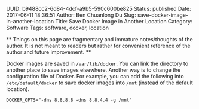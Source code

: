 UUID: b9488cc2-6d84-4dcf-a9b5-590c600be825
Status: published
Date: 2017-06-11 18:36:51
Author: Ben Chuanlong Du
Slug: save-docker-image-in-another-location
Title: Save Docker Image in Another Location
Category: Software
Tags: software, docker, location

**
Things on this page are
fragmentary and immature notes/thoughts of the author.
It is not meant to readers
but rather for convenient reference of the author and future improvement.
**

Docker images are saved in `/var/lib/docker`. 
You can link the directory to another place to save images elsewhere.
Another way is to change the configuration file of Docker.
For example, 
you can add the following into `/etc/default/docker` 
to save docker images into `/mnt` (instead of the default location).
```
DOCKER_OPTS="-dns 8.8.8.8 -dns 8.8.4.4 -g /mnt"
```

